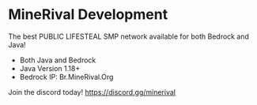 # MineRival Development

The best PUBLIC LIFESTEAL SMP network available for both Bedrock and Java!

- Both Java and Bedrock
- Java Version 1.18+
- Bedrock IP: Br.MineRival.Org

Join the discord today! https://discord.gg/minerival
